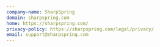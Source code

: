```yaml
---
company-name: SharpSpring
domain: sharpspring.com
home: https://sharpspring.com/
privacy-policy: https://sharpspring.com/legal/privacy/
email: support@sharpspring.com
---
```




